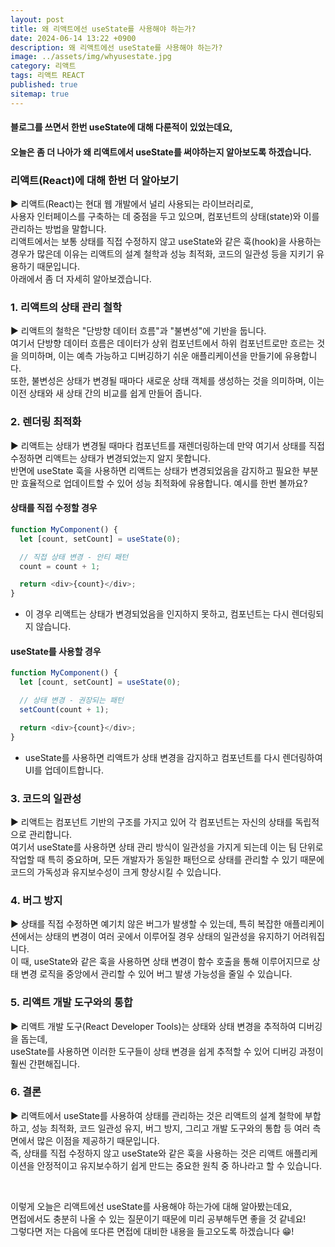 ```yaml
---
layout: post
title: 왜 리액트에선 useState를 사용해야 하는가?
date: 2024-06-14 13:22 +0900
description: 왜 리액트에선 useState를 사용해야 하는가?
image: ../assets/img/whyusestate.jpg
category: 리액트
tags: 리액트 REACT
published: true
sitemap: true
---
```


#### 블로그를 쓰면서 한번 useState에 대해 다룬적이 있었는데요,
#### 오늘은 좀 더 나아가 왜 리액트에서 useState를 써야하는지 알아보도록 하겠습니다. 

### 리액트(React)에 대해 한번 더 알아보기

▶ 리액트(React)는 현대 웹 개발에서 널리 사용되는 라이브러리로,<br>
사용자 인터페이스를 구축하는 데 중점을 두고 있으며, 컴포넌트의 상태(state)와 이를 관리하는 방법을 말합니다.<br>
리액트에서는 보통 상태를 직접 수정하지 않고 useState와 같은 훅(hook)을 사용하는 경우가 많은데 이유는 리액트의 설계 철학과 성능 최적화, 코드의 일관성 등을 지키기 유용하기 때문입니다.<br>
아래에서 좀 더 자세히 알아보겠습니다.

### 1. 리액트의 상태 관리 철학

▶ 리액트의 철학은 "단방향 데이터 흐름"과 "불변성"에 기반을 둡니다.<br>
여기서 단방향 데이터 흐름은 데이터가 상위 컴포넌트에서 하위 컴포넌트로만 흐르는 것을 의미하며, 이는 예측 가능하고 디버깅하기 쉬운 애플리케이션을 만들기에 유용합니다.<br>
또한, 불변성은 상태가 변경될 때마다 새로운 상태 객체를 생성하는 것을 의미하며, 이는 이전 상태와 새 상태 간의 비교를 쉽게 만들어 줍니다.

### 2. 렌더링 최적화

▶ 리액트는 상태가 변경될 때마다 컴포넌트를 재렌더링하는데 만약 여기서 상태를 직접 수정하면 리액트는 상태가 변경되었는지 알지 못합니다.<br>
반면에 useState 훅을 사용하면 리액트는 상태가 변경되었음을 감지하고 필요한 부분만 효율적으로 업데이트할 수 있어 성능 최적화에 유용합니다. 예시를 한번 볼까요?

#### 상태를 직접 수정할 경우

````javascript
function MyComponent() {
  let [count, setCount] = useState(0);

  // 직접 상태 변경 - 안티 패턴
  count = count + 1;

  return <div>{count}</div>;
}
````

- 이 경우 리액트는 상태가 변경되었음을 인지하지 못하고, 컴포넌트는 다시 렌더링되지 않습니다.

#### useState를 사용할 경우

````javascript
function MyComponent() {
  let [count, setCount] = useState(0);

  // 상태 변경 - 권장되는 패턴
  setCount(count + 1);

  return <div>{count}</div>;
}
````

- useState를 사용하면 리액트가 상태 변경을 감지하고 컴포넌트를 다시 렌더링하여 UI를 업데이트합니다.

### 3. 코드의 일관성

▶ 리액트는 컴포넌트 기반의 구조를 가지고 있어 각 컴포넌트는 자신의 상태를 독립적으로 관리합니다.<br>
여기서 useState를 사용하면 상태 관리 방식이 일관성을 가지게 되는데 이는 팀 단위로 작업할 때 특히 중요하며, 모든 개발자가 동일한 패턴으로 상태를 관리할 수 있기 때문에 코드의 가독성과 유지보수성이 크게 향상시킬 수 있습니다.

### 4. 버그 방지

▶ 상태를 직접 수정하면 예기치 않은 버그가 발생할 수 있는데, 특히 복잡한 애플리케이션에서는 상태의 변경이 여러 곳에서 이루어질 경우 상태의 일관성을 유지하기 어려워집니다.<br>
이 때, useState와 같은 훅을 사용하면 상태 변경이 함수 호출을 통해 이루어지므로 상태 변경 로직을 중앙에서 관리할 수 있어 버그 발생 가능성을 줄일 수 있습니다.

### 5. 리액트 개발 도구와의 통합

▶ 리액트 개발 도구(React Developer Tools)는 상태와 상태 변경을 추적하여 디버깅을 돕는데,<br>
useState를 사용하면 이러한 도구들이 상태 변경을 쉽게 추적할 수 있어 디버깅 과정이 훨씬 간편해집니다.

### 6. 결론

▶ 리액트에서 useState를 사용하여 상태를 관리하는 것은 리액트의 설계 철학에 부합하고, 성능 최적화, 코드 일관성 유지, 버그 방지, 그리고 개발 도구와의 통합 등 여러 측면에서 많은 이점을 제공하기 때문입니다.<br>
즉, 상태를 직접 수정하지 않고 useState와 같은 훅을 사용하는 것은 리액트 애플리케이션을 안정적이고 유지보수하기 쉽게 만드는 중요한 원칙 중 하나라고 할 수 있습니다.


<br>

이렇게 오늘은 리액트에선 useState를 사용해야 하는가에 대해 알아봤는데요,<br>
면접에서도 충분히 나올 수 있는 질문이기 때문에 미리 공부해두면 좋을 것 같네요!<br>
그렇다면 저는 다음에 또다른 면접에 대비한 내용을 들고오도록 하겠습니다 😁!